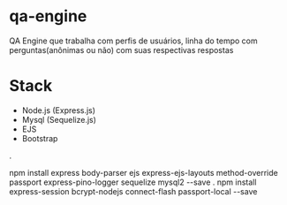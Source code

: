 # qa-engine
QA Engine que trabalha com perfis de usuários, linha do tempo com perguntas(anônimas ou não) com suas respectivas respostas


# Stack
- Node.js (Express.js)
- Mysql (Sequelize.js)
- EJS
- Bootstrap

.

npm install express body-parser ejs express-ejs-layouts method-override passport express-pino-logger sequelize mysql2 --save
.
npm install express-session bcrypt-nodejs connect-flash passport-local --save
